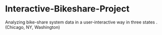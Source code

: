 # Interactive-Bikeshare-Project
Analyzing bike-share system data in a user-interactive way in three states . (Chicago, NY, Washington)